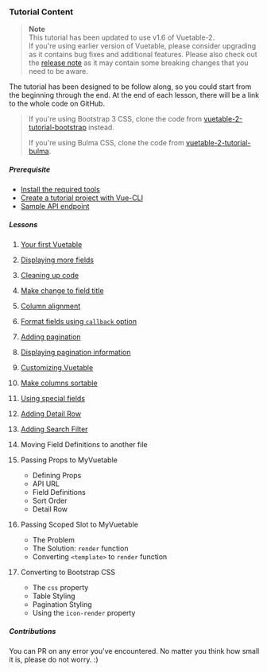 ### Tutorial Content

> __Note__   
> This tutorial has been updated to use v1.6 of Vuetable-2.  
If you're using earlier version of Vuetable, please consider upgrading as it contains bug fixes and additional features. Please also check out the  [release note](https://github.com/ratiw/vuetable-2/releases) as it may contain some breaking changes that you need to be aware.

The tutorial has been designed to be follow along, so you could start from the beginning through the end. At the end of each lesson, there will be a link to the whole code on GitHub.

> If you're using Bootstrap 3 CSS, clone the code from [vuetable-2-tutorial-bootstrap](https://github.com/ratiw/vuetable-2-tutorial-bootstrap) instead.
> 
> If you're using Bulma CSS, clone the code from [vuetable-2-tutorial-bulma](https://github.com/ratiw/vuetable-2-tutorial-bulma).


##### Prerequisite
- [Install the required tools](./_prerequisite.md#install-the-required-tools)
- [Create a tutorial project with Vue-CLI](./_prerequisite.md#create-a-tutorial-project-with-vue-cli)
- [Sample API endpoint](./_prerequisite.md#sample-api-endpoint)

##### Lessons
1. [Your first Vuetable](./lesson-01.md)
2. [Displaying more fields](./lesson-02.md)
3. [Cleaning up code](./lesson-03.md)
4. [Make change to field title](./lesson-04.md)
5. [Column alignment](./lesson-05.md)
6. [Format fields using `callback` option](./lesson-06.md)
7. [Adding pagination](./lesson-07.md)
8. [Displaying pagination information](./lesson-08.md)
9. [Customizing Vuetable](./lesson-09.md)
10. [Make columns sortable](./lesson-10.md)
11. [Using special fields](./lesson-11.md)
12. [Adding Detail Row](./lesson-12.md)
13. [Adding Search Filter](./lesson-13.md)


14. Moving Field Definitions to another file
15. Passing Props to MyVuetable
    - Defining Props
    - API URL
    - Field Definitions
    - Sort Order
    - Detail Row
16. Passing Scoped Slot to MyVuetable
    - The Problem
    - The Solution: `render` function
    - Converting `<template>` to `render` function
17. Converting to Bootstrap CSS
    - The `css` property
    - Table Styling
    - Pagination Styling
    - Using the `icon-render` property

##### Contributions

You can PR on any error you've encountered. No matter you think how small it is, please do not worry. :)
